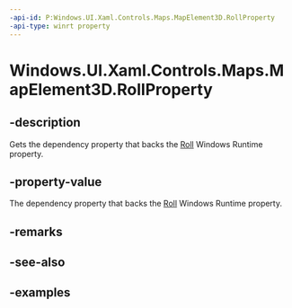 ```yaml
---
-api-id: P:Windows.UI.Xaml.Controls.Maps.MapElement3D.RollProperty
-api-type: winrt property
---
```


<!-- Property syntax.
public DependencyProperty RollProperty { get; }
-->

# Windows.UI.Xaml.Controls.Maps.MapElement3D.RollProperty

## -description
Gets the dependency property that backs the [Roll](mapelement3d_roll.md) Windows Runtime property.

## -property-value
The dependency property that backs the [Roll](mapelement3d_roll.md) Windows Runtime property.

## -remarks

## -see-also

## -examples
